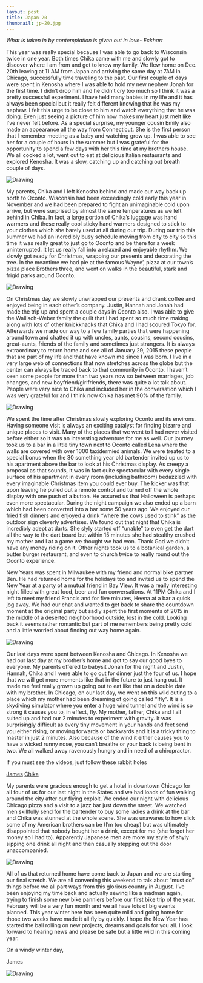 ```yaml
---
layout: post
title: Japan 20
thumbnail: jp-20.jpg
---
```


*What is taken in by contemplation is given out in love- Eckhart*

This year was really special because I was able to go back to Wisconsin twice in one year. Both times Chika came with me and slowly got to discover where I am from and get to know my family. We flew home on Dec. 20th leaving at 11 AM from Japan and arriving the same day at 7AM in Chicago, successfully time traveling to the past. Our first couple of days were spent in Kenosha where I was able to hold my new nephew Jonah for the first time. I didn’t drop him and he didn’t cry too much so I think it was a pretty successful experiment. I have held many babies in my life and it has always been special but it really felt different knowing that he was my nephew. I felt this urge to be close to him and watch everything that he was doing. Even just seeing a picture of him now makes my heart just melt like I’ve never felt before. As a special surprise, my younger cousin Emily also made an appearance all the way from Connecticut. She is the first person that I remember meeting as a baby and watching grow up. I was able to see her for a couple of hours in the summer but I was grateful for the opportunity to spend a few days with her this time at my brothers house. We all cooked a lot, went out to eat at delicious Italian restaurants and explored Kenosha. It was a slow, catching up and catching out breath couple of days.

<div class="post-image-container"><img class="post-image" src="{{ site.url }}/assets/img/posts/jp-j20/jp-j20-1.JPG" alt="Drawing"></div>

My parents, Chika and I left Kenosha behind and made our way back up north to Oconto. Wisconsin had been exceedingly cold early this year in November and we had been prepared to fight an unimaginable cold upon arrive, but were surprised by almost the same temperatures as we left behind in Chiba. In fact, a large portion of Chika’s luggage was hand warmers and these really cool sticky hand warmers designed to stick to your clothes which she barely used at all during our trip. During our trip this summer we had an incredibly busy schedule moving from city to city so this time it was really great to just go to Oconto and be there for a week uninterrupted. It let us really fall into a relaxed and enjoyable rhythm. We slowly got ready for Christmas, wrapping our presents and decorating the tree. In the meantime we had pie at the famous Wayne’, pizza at our town’s pizza place Brothers three, and went on walks in the beautiful, stark and frigid parks around Oconto.

<div class="post-image-container"><img class="post-image" src="{{ site.url }}/assets/img/posts/jp-j20/jp-j20-2.JPG" alt="Drawing"></div>

On Christmas day we slowly unwrapped our presents and drank coffee and enjoyed being in each other’s company. Justin, Hannah and Jonah had made the trip up and spent a couple days in Oconto also. I was able to give the Wallisch-Weber family the quilt that I had spent so much time making along with lots of other knickknacks that Chika and I had scoured Tokyo for. Afterwards we made our way to a few family parties that were happening around town and chatted it up with uncles, aunts, cousins, second cousins, great-aunts, friends of the family and sometimes just strangers. It is always extraordinary to return home and see all of January 29, 2015 these people that are part of my life and that have known me since I was born. I live in a very large web of connections that now stretches across the globe but the center can always be traced back to that community in Oconto. I haven’t seen some people for more than two years now so between marriages, job changes, and new boyfriend/girlfriends, there was quite a lot talk about. People were very nice to Chika and included her in the conversation which I was very grateful for and I think now Chika has met 90% of the family.

<div class="post-image-container"><img class="post-image" src="{{ site.url }}/assets/img/posts/jp-j20/jp-j20-7.JPG" alt="Drawing"></div>

We spent the time after Christmas slowly exploring Oconto and its environs. Having someone visit is always an exciting catalyst for finding bizarre and unique places to visit. Many of the places that we went to I had never visited before either so it was an interesting adventure for me as well. Our journey took us to a bar in a little tiny town next to Oconto called Lena where the walls are covered with over 1000 taxidermied animals. We were treated to a special bonus when the 30 something year old bartender invited up us to his apartment above the bar to look at his Christmas display. As creepy a proposal as that sounds, it was in fact quite spectacular with every single surface of his apartment in every room (including bathroom) bedazzled with every imaginable Christmas item you could ever buy. The kicker was that upon leaving he pulled out a remote control and turned off the whole display with one push of a button. He assured us that Halloween is perhaps even more spectacular. During the night campaign we also ended up a barn which had been converted into a bar some 50 years ago. We enjoyed our fried fish dinners and enjoyed a drink “where the cows used to stink” as the outdoor sign cleverly advertises. We found out that night that Chika is incredibly adept at darts. She slyly started off “unable” to even get the dart all the way to the dart board but within 15 minutes she had stealthy crushed my mother and I at a game we thought we had won. Thank God we didn’t have any money riding on it. Other nights took us to a botanical garden, a butter burger restaurant, and even to church twice to really round out the Oconto experience.

New Years was spent in Milwaukee with my friend and normal bike partner Ben. He had returned home for the holidays too and invited us to spend the New Year at a party of a mutual friend in Bay View. It was a really interesting night filled with great food, beer and fun conversations. At 11PM Chika and I left to meet my friend Francis and for five minutes, Heena at a bar a quick jog away. We had our chat and wanted to get back to share the countdown moment at the original party but sadly spent the first moments of 2015 in the middle of a deserted neighborhood outside, lost in the cold. Looking back it seems rather romantic but part of me remembers being pretty cold and a little worried about finding out way home again.

<div class="post-image-container"><img class="post-image" src="{{ site.url }}/assets/img/posts/jp-j20/jp-j20-4.JPG" alt="Drawing"></div>

Our last days were spent between Kenosha and Chicago. In Kenosha we had our last day at my brother’s home and got to say our good byes to everyone. My parents offered to babysit Jonah for the night and Justin, Hannah, Chika and I were able to go out for dinner just the four of us. I hope that we will get more moments like that in the future to just hang out. It made me feel really grown up going out to eat like that on a double date with my brother. In Chicago, on our last day, we went on this wild outing to a place which my mother had been dreaming of going called “Ifly”. It is a skydiving simulator where you enter a huge wind tunnel and the wind is so strong it causes you to, in effect, fly. My mother, father, Chika and I all suited up and had our 2 minutes to experiment with gravity. It was surprisingly difficult as every tiny movement in your hands and feet send you either rising, or moving forwards or backwards and it is a tricky thing to master in just 2 minutes. Also because of the wind it either causes you to have a wicked runny nose, you can’t breathe or your back is being bent in two. We all walked away ravenously hungry and in need of a chiropractor.

If you must see the videos, just follow these rabbit holes

[James](http://youtu.be/A6z3ZI4sGI4) [Chika](http://youtu.be/YWKSRWnDj7I)

My parents were gracious enough to get a hotel in downtown Chicago for all four of us for our last night in the States and we had loads of fun walking around the city after our flying exploit. We ended our night with delicious Chicago pizza and a visit to a jazz bar just down the street. We watched men skillfully send for the bartender to buy some ladies a drink at the bar and Chika was stunned at the whole scene. She was unawares to how slick some of my American brothers can be (I’m too cheap) but was ultimately disappointed that nobody bought her a drink, except for me (she forgot her money so I had to). Apparently Japanese men are more my style of shyly sipping one drink all night and then casually stepping out the door unaccompanied.

<div class="post-image-container"><img class="post-image" src="{{ site.url }}/assets/img/posts/jp-j20/jp-j20-5.JPG" alt="Drawing"></div>

All of us that returned home have come back to Japan and we are starting our final stretch. We are all convening this weekend to talk about “must do” things before we all part ways from this glorious  country in August. I’ve been enjoying my time back and actually sewing like a madman again, trying to finish some new bike panniers before our first bike trip of the year. February will be a very fun month and we all have lots of big events planned. This year winter here has been quite mild and going home for those two weeks have made it all fly by quickly. I hope the New Year has started the ball rolling on new projects, dreams and goals for you all. I look forward to hearing news and please be safe but a little wild in this coming year.

On a windy winter day,

James

<div class="post-image-container"><img class="post-image" src="{{ site.url }}/assets/img/posts/jp-j20/jp-j20-3.JPG" alt="Drawing"></div>
